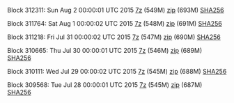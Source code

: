 Block 312311: Sun Aug  2 00:00:01 UTC 2015 [7z](https://transfer.sh/dXcvX/bootstrap.dat.20150802.7z) (549M) [zip](https://transfer.sh/QHPnh/bootstrap.dat.20150802.zip) (693M) [SHA256](https://transfer.sh/gL82A/sha256.txt)

Block 311764: Sat Aug  1 00:00:02 UTC 2015 [7z](https://transfer.sh/aG2Q3/bootstrap.dat.20150801.7z) (548M) [zip](https://transfer.sh/Q6c5w/bootstrap.dat.20150801.zip) (691M) [SHA256](https://transfer.sh/CHGA4/sha256.txt)

Block 311218: Fri Jul 31 00:00:02 UTC 2015 [7z](https://transfer.sh/RPRIx/bootstrap.dat.20150731.7z) (547M) [zip](https://transfer.sh/SzAG1/bootstrap.dat.20150731.zip) (690M) [SHA256](https://transfer.sh/K8JVo/sha256.txt)

Block 310665: Thu Jul 30 00:00:01 UTC 2015 [7z](https://transfer.sh/aC1dG/bootstrap.dat.20150730.7z) (546M) [zip](https://transfer.sh/ObhfO/bootstrap.dat.20150730.zip) (689M) [SHA256](https://transfer.sh/Y9nru/sha256.txt)

Block 310111: Wed Jul 29 00:00:02 UTC 2015 [7z](https://transfer.sh/UQiu0/bootstrap.dat.20150729.7z) (545M) [zip](https://transfer.sh/E2CdT/bootstrap.dat.20150729.zip) (688M) [SHA256](https://transfer.sh/FlYIO/sha256.txt)

Block 309568: Tue Jul 28 00:00:01 UTC 2015 [7z](https://transfer.sh/cm0p7/bootstrap.dat.20150728.7z) (545M) [zip](https://transfer.sh/aLG6D/bootstrap.dat.20150728.zip) (687M) [SHA256](https://transfer.sh/OhAGA/sha256.txt)
